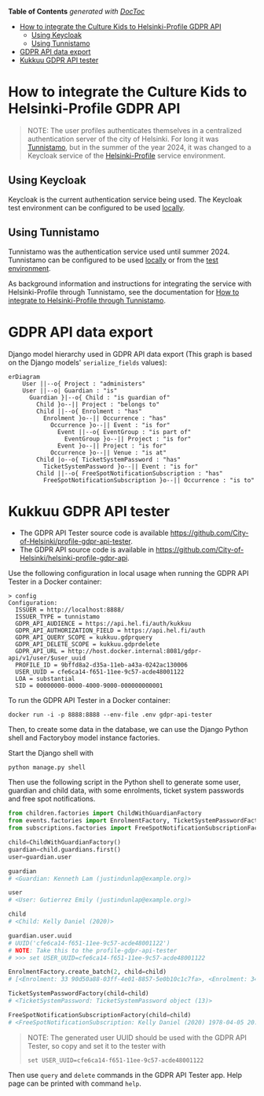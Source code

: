 <!-- START doctoc generated TOC please keep comment here to allow auto update -->
<!-- DON'T EDIT THIS SECTION, INSTEAD RE-RUN doctoc TO UPDATE -->
**Table of Contents**  *generated with [DocToc](https://github.com/thlorenz/doctoc)*

- [How to integrate the Culture Kids to Helsinki-Profile GDPR API](#how-to-integrate-the-culture-kids-to-helsinki-profile-gdpr-api)
  - [Using Keycloak](#using-keycloak)
  - [Using Tunnistamo](#using-tunnistamo)
- [GDPR API data export](#gdpr-api-data-export)
- [Kukkuu GDPR API tester](#kukkuu-gdpr-api-tester)

<!-- END doctoc generated TOC please keep comment here to allow auto update -->

# How to integrate the Culture Kids to Helsinki-Profile GDPR API

> NOTE: The user profiles authenticates themselves in a centralized authentication server of the city of Helsinki.
> For long it was [Tunnistamo](https://github.com/City-of-Helsinki/tunnistamo), but in the summer of the year 2024,
> it was changed to a Keycloak service of the [Helsinki-Profile](https://github.com/City-of-Helsinki/open-city-profile)
> service environment.

## Using Keycloak

Keycloak is the current authentication service being used.
The Keycloak test environment can be configured to be used [locally](./docs/setup-keycloak.md).

## Using Tunnistamo

Tunnistamo was the authentication service used until summer 2024.
Tunnistamo can be configured to be used [locally](../docs/setup-tunnistamo.md#use-a-local-tunnistamo) or from the [test environment](../docs/setup-tunnistamo.md#use-the-public-test-tunnistamo).

As background information and instructions for integrating the service with Helsinki-Profile through Tunnistamo, see the documentation for [How to integrate to Helsinki-Profile through Tunnistamo](./docs/how-to-integrate-to-Helsinki-profile-with-Tunnistamo.md).

# GDPR API data export

Django model hierarchy used in GDPR API data export (This graph is based on the Django models' `serialize_fields` values):

```mermaid
erDiagram
    User ||--o{ Project : "administers"
    User ||--o| Guardian : "is"
      Guardian }|--o{ Child : "is guardian of"
        Child }o--|| Project : "belongs to"
        Child ||--o{ Enrolment : "has"
          Enrolment }o--|| Occurrence : "has"
            Occurrence }o--|| Event : "is for"
              Event ||--o{ EventGroup : "is part of"
                EventGroup }o--|| Project : "is for"
              Event }o--|| Project : "is for"
            Occurrence }o--|| Venue : "is at"
        Child |o--o{ TicketSystemPassword : "has"
          TicketSystemPassword }o--|| Event : "is for"
        Child ||--o{ FreeSpotNotificationSubscription : "has"
          FreeSpotNotificationSubscription }o--|| Occurrence : "is to"
```

# Kukkuu GDPR API tester

- The GDPR API Tester source code is available https://github.com/City-of-Helsinki/profile-gdpr-api-tester.
- The GDPR API source code is available in https://github.com/City-of-Helsinki/helsinki-profile-gdpr-api.

Use the following configuration in local usage when running the GDPR API Tester in a Docker container:

```shell
> config
Configuration:
  ISSUER = http://localhost:8888/
  ISSUER_TYPE = tunnistamo
  GDPR_API_AUDIENCE = https://api.hel.fi/auth/kukkuu
  GDPR_API_AUTHORIZATION_FIELD = https://api.hel.fi/auth
  GDPR_API_QUERY_SCOPE = kukkuu.gdprquery
  GDPR_API_DELETE_SCOPE = kukkuu.gdprdelete
  GDPR_API_URL = http://host.docker.internal:8081/gdpr-api/v1/user/$user_uuid
  PROFILE_ID = 9bffd8a2-d35a-11eb-a43a-0242ac130006
  USER_UUID = cfe6ca14-f651-11ee-9c57-acde48001122
  LOA = substantial
  SID = 00000000-0000-4000-9000-000000000001
```

To run the GDPR API Tester in a Docker container:

```shell
docker run -i -p 8888:8888 --env-file .env gdpr-api-tester
```

Then, to create some data in the database, we can use the Django Python shell and Factoryboy model instance factories.

Start the Django shell with

```
python manage.py shell
```

Then use the following script in the Python shell to generate some user, guardian and child data, with some enrolments, ticket system passwords and free spot notifications.

```python
from children.factories import ChildWithGuardianFactory
from events.factories import EnrolmentFactory, TicketSystemPasswordFactory
from subscriptions.factories import FreeSpotNotificationSubscriptionFactory

child=ChildWithGuardianFactory()
guardian=child.guardians.first()
user=guardian.user

guardian
# <Guardian: Kenneth Lam (justindunlap@example.org)>

user
# <User: Gutierrez Emily (justindunlap@example.org)>

child
# <Child: Kelly Daniel (2020)>

guardian.user.uuid
# UUID('cfe6ca14-f651-11ee-9c57-acde48001122')
# NOTE: Take this to the profile-gdpr-api-tester
# >>> set USER_UUID=cfe6ca14-f651-11ee-9c57-acde48001122

EnrolmentFactory.create_batch(2, child=child)
# [<Enrolment: 33 90d50a88-03ff-4e01-8857-5e0b10c1c7fa>, <Enrolment: 34 90d50a88-03ff-4e01-8857-5e0b10c1c7fa>]

TicketSystemPasswordFactory(child=child)
# <TicketSystemPassword: TicketSystemPassword object (13)>

FreeSpotNotificationSubscriptionFactory(child=child)
# <FreeSpotNotificationSubscription: Kelly Daniel (2020) 1978-04-05 20:20:05+01:40 (25) subscription>
```

> NOTE: The generated user UUID should be used with the GDPR API Tester, so copy and set it to the tester with
>
> ```shell
> set USER_UUID=cfe6ca14-f651-11ee-9c57-acde48001122
> ```

Then use `query` and `delete` commands in the GDPR API Tester app. Help page can be printed with command `help`.
